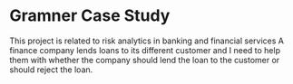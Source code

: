 # Gramner Case Study
This project is related to risk analytics in banking and financial services
A finance company lends loans to its different customer and I need to help them with whether the company should lend the loan to the customer or should reject the loan.
